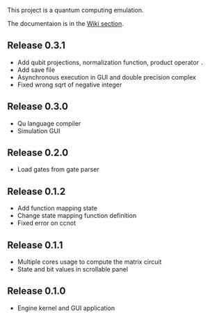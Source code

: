 This project is a quantum computing emulation.

The documentaion is in the [Wiki section](https://github.com/m-marini/qucomp/wiki).

## Release 0.3.1

- Add qubit projections, normalization function, product operator `.`
- Add save file
- Asynchronous execution in GUI and double precision complex
- Fixed wrong sqrt of negative integer

## Release 0.3.0

- Qu language compiler
- Simulation GUI

## Release 0.2.0

- Load gates from gate parser

## Release 0.1.2

- Add function mapping state
- Change state mapping function definition
- Fixed error on ccnot

## Release 0.1.1

- Multiple cores usage to compute the matrix circuit
- State and bit values in scrollable panel

## Release 0.1.0

- Engine kernel and GUI application
